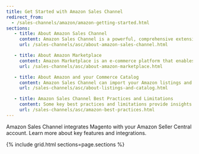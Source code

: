 ```yaml
---
title: Get Started with Amazon Sales Channel
redirect_from:
  - /sales-channels/amazon/amazon-getting-started.html
sections:
   - title: About Amazon Sales Channel
     content: Amazon Sales Channel is a powerful, comprehensive extension that integrates Magento with your Amazon Seller Central account. With this extension, you can create a centralized product catalog and manage your Amazon listings, orders, and fulfillment in Magento.
     url: /sales-channels/asc/about-amazon-sales-channel.html

   - title: About Amazon Marketplace
     content: Amazon Marketplace is an e-commerce platform that enables third-party sellers to sell new or used products. Listing products on the Amazon Marketplace, third-party sellers gain access to Amazon's world-wide customer base.
     url: /sales-channels/asc/about-amazon-marketplace.html

   - title: About Amazon and your Commerce Catalog
     content: Amazon Sales Channel can import your Amazon listings and continually sync with your Magento catalog. After your Magento catalog is synced, you have a single, centralized catalog of products that can be listed to both your Magento stores and to your Amazon Central Seller account.
     url: /sales-channels/asc/about-listings-and-catalog.html

   - title: Amazon Sales Channel Best Practices and Limitations
     content: Some key best practices and limitations provide insights for features and integrations.
     url: /sales-channels/asc/amazon-best-practices.html
---
```


Amazon Sales Channel integrates Magento with your Amazon Seller Central account. Learn more about key features and integrations.

{% include grid.html sections=page.sections %}
